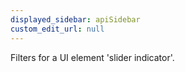 ```yaml
---
displayed_sidebar: apiSidebar
custom_edit_url: null
---
```


Filters for a UI element 'slider indicator'.

